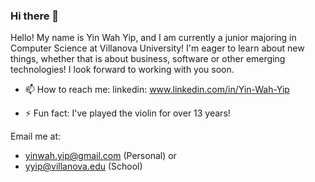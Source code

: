 ### Hi there 👋

Hello! My name is Yin Wah Yip, and I am currently a junior majoring in Computer Science at Villanova University! I'm eager to learn about new things, whether that is about business, software or other emerging technologies! I look forward to working with you soon.


- 📫 How to reach me: 
linkedin: 
www.linkedin.com/in/Yin-Wah-Yip

- ⚡ Fun fact: I've played the violin for over 13 years!


Email me at:
- yinwah.yip@gmail.com (Personal)
or
- yyip@villanova.edu (School)




